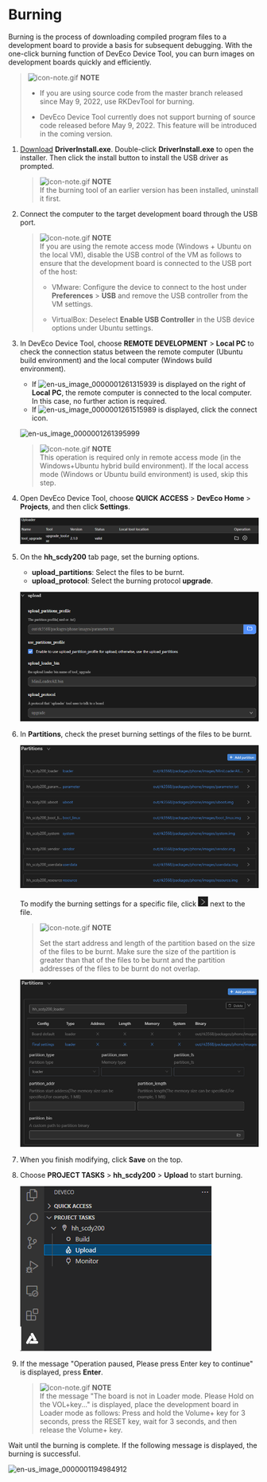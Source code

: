 # Burning


Burning is the process of downloading compiled program files to a development board to provide a basis for subsequent debugging. With the one-click burning function of DevEco Device Tool, you can burn images on development boards quickly and efficiently.


> ![icon-note.gif](../public_sys-resources/icon-note.gif) **NOTE**
> - If you are using source code from the master branch released since May 9, 2022, use RKDevTool for burning.
> 
> - DevEco Device Tool currently does not support burning of source code released before May 9, 2022. This feature will be introduced in the coming version.


1. [Download](https://gitee.com/hihope_iot/docs/blob/master/HiHope_DAYU200/%E7%83%A7%E5%86%99%E5%B7%A5%E5%85%B7%E5%8F%8A%E6%8C%87%E5%8D%97/windows/DriverAssitant_v5.1.1.zip) **DriverInstall.exe**. Double-click **DriverInstall.exe** to open the installer. Then click the install button to install the USB driver as prompted.

   > ![icon-note.gif](../public_sys-resources/icon-note.gif) **NOTE**<br>
   > If the burning tool of an earlier version has been installed, uninstall it first.

2. Connect the computer to the target development board through the USB port.

   > ![icon-note.gif](../public_sys-resources/icon-note.gif) **NOTE**<br>If you are using the remote access mode (Windows + Ubuntu on the local VM), disable the USB control of the VM as follows to ensure that the development board is connected to the USB port of the host:
   >
   > - VMware: Configure the device to connect to the host under **Preferences** > **USB** and remove the USB controller from the VM settings.
   > 
   > - VirtualBox: Deselect **Enable USB Controller** in the USB device options under Ubuntu settings.
   
3. In DevEco Device Tool, choose **REMOTE DEVELOPMENT** > **Local PC** to check the connection status between the remote computer (Ubuntu build environment) and the local computer (Windows build environment).

   - If ![en-us_image_0000001261315939](figures/en-us_image_0000001261315939.png) is displayed on the right of **Local PC**, the remote computer is connected to the local computer. In this case, no further action is required.
   - If ![en-us_image_0000001261515989](figures/en-us_image_0000001261515989.png) is displayed, click the connect icon.

   ![en-us_image_0000001261395999](figures/en-us_image_0000001261395999.png)

   > ![icon-note.gif](../public_sys-resources/icon-note.gif) **NOTE**<br>
   > This operation is required only in remote access mode (in the Windows+Ubuntu hybrid build environment). If the local access mode (Windows or Ubuntu build environment) is used, skip this step.

4. Open DevEco Device Tool, choose **QUICK ACCESS** > **DevEco Home** > **Projects**, and then click **Settings**.

   ![en-us_image_0000001239661509](figures/en-us_image_0000001239661509.png)

5. On the **hh_scdy200** tab page, set the burning options.

   - **upload_partitions**: Select the files to be burnt.
   - **upload_protocol**: Select the burning protocol **upgrade**.

   ![en-us_image_0000001194504874](figures/en-us_image_0000001194504874.png)

6. In **Partitions**, check the preset burning settings of the files to be burnt.

   ![en-us_image_0000001265041892](figures/en-us_image_0000001265041892.png)

   To modify the burning settings for a specific file, click ![en-us_image_0000001265361888](figures/en-us_image_0000001265361888.png) next to the file.
   > ![icon-note.gif](../public_sys-resources/icon-note.gif) **NOTE**<br>
   >
   > Set the start address and length of the partition based on the size of the files to be burnt. Make sure the size of the partition is greater than that of the files to be burnt and the partition addresses of the files to be burnt do not overlap.

   ![en-us_image_0000001265201928](figures/en-us_image_0000001265201928.png)

7. When you finish modifying, click **Save** on the top.

8. Choose **PROJECT TASKS** > **hh_scdy200** > **Upload** to start burning.

   ![en-us_image_0000001194821710](figures/en-us_image_0000001194821710.png)

9. If the message "Operation paused, Please press Enter key to continue" is displayed, press **Enter**.

   > ![icon-note.gif](../public_sys-resources/icon-note.gif) **NOTE**<br>If the message "The board is not in Loader mode. Please Hold on the VOL+key..." is displayed, place the development board in Loader mode as follows: Press and hold the Volume+ key for 3 seconds, press the RESET key, wait for 3 seconds, and then release the Volume+ key.
   >
   
Wait until the burning is complete. If the following message is displayed, the burning is successful.
   
![en-us_image_0000001194984912](figures/en-us_image_0000001194984912.png)
